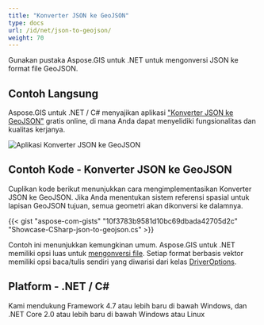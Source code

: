 ```yaml
---
title: "Konverter JSON ke GeoJSON"
type: docs
url: /id/net/json-to-geojson/
weight: 70
---
```


Gunakan pustaka Aspose.GIS untuk .NET untuk mengonversi JSON ke format file GeoJSON.

## **Contoh Langsung**

Aspose.GIS untuk .NET / C# menyajikan aplikasi ["Konverter JSON ke GeoJSON"](https://products.aspose.app/gis/conversion/json-to-geojson) gratis online, di mana Anda dapat menyelidiki fungsionalitas dan kualitas kerjanya.

![Aplikasi Konverter JSON ke GeoJSON](conversion.png)

## **Contoh Kode - Konverter JSON ke GeoJSON**

Cuplikan kode berikut menunjukkan cara mengimplementasikan Konverter JSON ke GeoJSON. Jika Anda menentukan sistem referensi spasial untuk lapisan GeoJSON tujuan, semua geometri akan dikonversi ke dalamnya. 

{{< gist "aspose-com-gists" "10f3783b9581d10bc69dbada42705d2c" "Showcase-CSharp-json-to-geojson.cs" >}}

Contoh ini menunjukkan kemungkinan umum. Aspose.GIS untuk .NET memiliki opsi luas untuk [mengonversi file](https://docs.aspose.com/gis/net/vector-layers/). Setiap format berbasis vektor memiliki opsi baca/tulis sendiri yang diwarisi dari kelas [DriverOptions](https://reference.aspose.com/gis/net/aspose.gis/driveroptions).

## **Platform - .NET / C#**

Kami mendukung Framework 4.7 atau lebih baru di bawah Windows, dan .NET Core 2.0 atau lebih baru di bawah Windows atau Linux
